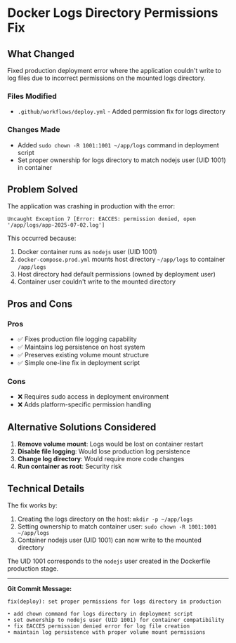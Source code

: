 # Docker Logs Directory Permissions Fix

## What Changed

Fixed production deployment error where the application couldn't write to log files due to incorrect permissions on the mounted logs directory.

### Files Modified

- `.github/workflows/deploy.yml` - Added permission fix for logs directory

### Changes Made

- Added `sudo chown -R 1001:1001 ~/app/logs` command in deployment script
- Set proper ownership for logs directory to match nodejs user (UID 1001) in container

## Problem Solved

The application was crashing in production with the error:

```
Uncaught Exception 7 [Error: EACCES: permission denied, open '/app/logs/app-2025-07-02.log']
```

This occurred because:

1. Docker container runs as `nodejs` user (UID 1001)
2. `docker-compose.prod.yml` mounts host directory `~/app/logs` to container `/app/logs`
3. Host directory had default permissions (owned by deployment user)
4. Container user couldn't write to the mounted directory

## Pros and Cons

### Pros

- ✅ Fixes production file logging capability
- ✅ Maintains log persistence on host system
- ✅ Preserves existing volume mount structure
- ✅ Simple one-line fix in deployment script

### Cons

- ❌ Requires sudo access in deployment environment
- ❌ Adds platform-specific permission handling

## Alternative Solutions Considered

1. **Remove volume mount**: Logs would be lost on container restart
2. **Disable file logging**: Would lose production log persistence
3. **Change log directory**: Would require more code changes
4. **Run container as root**: Security risk

## Technical Details

The fix works by:

1. Creating the logs directory on the host: `mkdir -p ~/app/logs`
2. Setting ownership to match container user: `sudo chown -R 1001:1001 ~/app/logs`
3. Container nodejs user (UID 1001) can now write to the mounted directory

The UID 1001 corresponds to the `nodejs` user created in the Dockerfile production stage.

---

**Git Commit Message:**

```
fix(deploy): set proper permissions for logs directory in production

• add chown command for logs directory in deployment script
• set ownership to nodejs user (UID 1001) for container compatibility
• fix EACCES permission denied error for log file creation
• maintain log persistence with proper volume mount permissions
```
